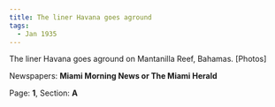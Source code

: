 ```yaml
---  
title: The liner Havana goes aground  
tags:  
  - Jan 1935  
---  
```

  
The liner Havana goes aground on Mantanilla Reef, Bahamas. [Photos]  
  
Newspapers: **Miami Morning News or The Miami Herald**  
  
Page: **1**, Section: **A** 
